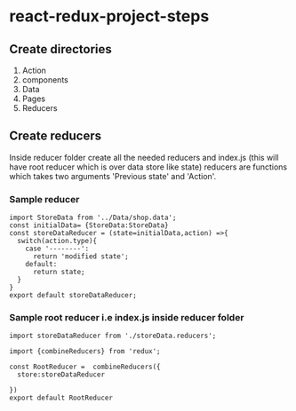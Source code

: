 # react-redux-project-steps
## Create directories
1. Action
2. components
3. Data
4. Pages
5. Reducers

## Create reducers 
Inside reducer folder create all the needed reducers and index.js (this will have root reducer which is over data store like state)
reducers are functions which takes two arguments 'Previous state' and 'Action'.
 ### Sample reducer
```
import StoreData from '../Data/shop.data';
const initialData= {StoreData:StoreData}
const storeDataReducer = (state=initialData,action) =>{
  switch(action.type){
    case '--------':
      return 'modified state';
    default:
      return state;
  }
}
export default storeDataReducer;
```
### Sample root reducer i.e index.js inside reducer folder
```
import storeDataReducer from './storeData.reducers';

import {combineReducers} from 'redux';

const RootReducer =  combineReducers({
  store:storeDataReducer

})
export default RootReducer
```
